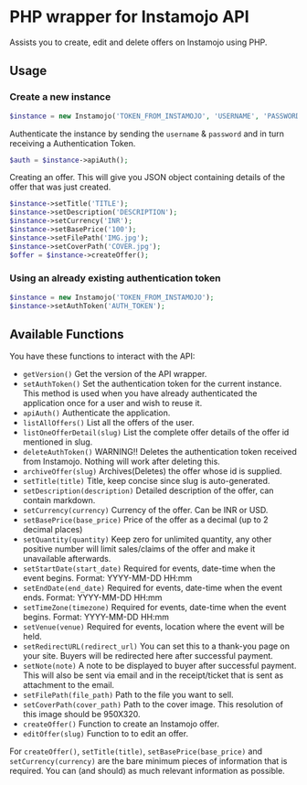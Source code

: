 # PHP wrapper for Instamojo API

Assists you to create, edit and delete offers on Instamojo using PHP.

## Usage

### Create a new instance

```php
$instance = new Instamojo('TOKEN_FROM_INSTAMOJO', 'USERNAME', 'PASSWORD');
```

Authenticate the instance by sending the `username` & `password` and in turn receiving a Authentication Token.

```php
$auth = $instance->apiAuth();
```

Creating an offer.
This will give you JSON object containing details of the offer that was just created.

```php
$instance->setTitle('TITLE');
$instance->setDescription('DESCRIPTION');
$instance->setCurrency('INR');
$instance->setBasePrice('100');
$instance->setFilePath('IMG.jpg');
$instance->setCoverPath('COVER.jpg');
$offer = $instance->createOffer();
```

### Using an already existing authentication token

```php
$instance = new Instamojo('TOKEN_FROM_INSTAMOJO');
$instance->setAuthToken('AUTH_TOKEN');
```

## Available Functions

You have these functions to interact with the API:

 * `getVersion()` Get the version of the API wrapper.
 * `setAuthToken()` Set the authentication token for the current instance. This method is used when you have already authenticated the application once for a user and wish to reuse it.
 * `apiAuth()` Authenticate the application.
 * `listAllOffers()` List all the offers of the user.
 * `listOneOfferDetail(slug)` List the complete offer details of the offer id mentioned in slug.
 * `deleteAuthToken()` WARNING!! Deletes the authentication token received from Instamojo. Nothing will work after deleting this.
 * `archiveOffer(slug)` Archives(Deletes) the offer whose id is supplied.
 * `setTitle(title)` Title, keep concise since slug is auto-generated.
 * `setDescription(description)` Detailed description of the offer, can contain markdown.
 * `setCurrency(currency)` Currency of the offer. Can be INR or USD.
 * `setBasePrice(base_price)` Price of the offer as a decimal (up to 2 decimal places)
 * `setQuantity(quantity)` Keep zero for unlimited quantity, any other positive number will limit sales/claims of the offer and make it unavailable afterwards.
 * `setStartDate(start_date)` Required for events, date-time when the event begins. Format: YYYY-MM-DD HH:mm
 * `setEndDate(end_date)` Required for events, date-time when the event ends. Format: YYYY-MM-DD HH:mm
 * `setTimeZone(timezone)` Required for events, date-time when the event begins. Format: YYYY-MM-DD HH:mm
 * `setVenue(venue)` Required for events, location where the event will be held.
 * `setRedirectURL(redirect_url)` You can set this to a thank-you page on your site. Buyers will be redirected here after successful payment.
 * `setNote(note)` A note to be displayed to buyer after successful payment. This will also be sent via email and in the receipt/ticket that is sent as attachment to the email.
 * `setFilePath(file_path)` Path to the file you want to sell.
 * `setCoverPath(cover_path)` Path to the cover image. This resolution of this image should be 950X320.
 * `createOffer()` Function to create an Instamojo offer.
 * `editOffer(slug)` Function to to edit an offer.


For `createOffer()`, `setTitle(title)`, `setBasePrice(base_price)` and `setCurrency(currency)` are the bare minimum
pieces of information that is required. You can (and should) as much relevant information as possible.


